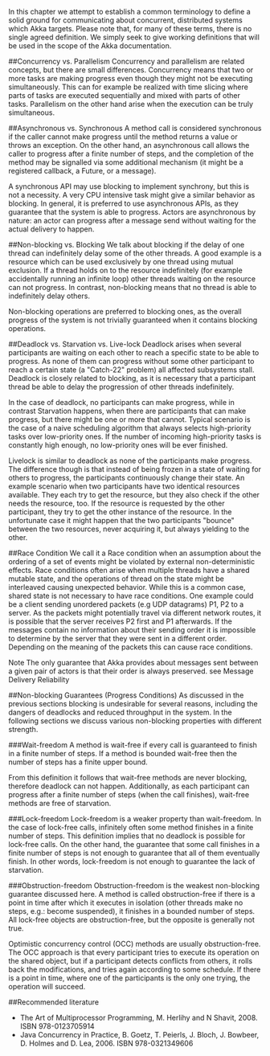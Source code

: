 In this chapter we attempt to establish a common terminology to define a solid ground for communicating about concurrent, distributed systems which Akka targets. Please note that, for many of these terms, there is no single agreed definition. We simply seek to give working definitions that will be used in the scope of the Akka documentation.

##Concurrency vs. Parallelism
Concurrency and parallelism are related concepts, but there are small differences. Concurrency means that two or more tasks are making progress even though they might not be executing simultaneously. This can for example be realized with time slicing where parts of tasks are executed sequentially and mixed with parts of other tasks. Parallelism on the other hand arise when the execution can be truly simultaneous.

##Asynchronous vs. Synchronous
A method call is considered synchronous if the caller cannot make progress until the method returns a value or throws an exception. On the other hand, an asynchronous call allows the caller to progress after a finite number of steps, and the completion of the method may be signalled via some additional mechanism (it might be a registered callback, a Future, or a message).

A synchronous API may use blocking to implement synchrony, but this is not a necessity. A very CPU intensive task might give a similar behavior as blocking. In general, it is preferred to use asynchronous APIs, as they guarantee that the system is able to progress. Actors are asynchronous by nature: an actor can progress after a message send without waiting for the actual delivery to happen.

##Non-blocking vs. Blocking
We talk about blocking if the delay of one thread can indefinitely delay some of the other threads. A good example is a resource which can be used exclusively by one thread using mutual exclusion. If a thread holds on to the resource indefinitely (for example accidentally running an infinite loop) other threads waiting on the resource can not progress. In contrast, non-blocking means that no thread is able to indefinitely delay others.

Non-blocking operations are preferred to blocking ones, as the overall progress of the system is not trivially guaranteed when it contains blocking operations.

##Deadlock vs. Starvation vs. Live-lock
Deadlock arises when several participants are waiting on each other to reach a specific state to be able to progress. As none of them can progress without some other participant to reach a certain state (a "Catch-22" problem) all affected subsystems stall. Deadlock is closely related to blocking, as it is necessary that a participant thread be able to delay the progression of other threads indefinitely.

In the case of deadlock, no participants can make progress, while in contrast Starvation happens, when there are participants that can make progress, but there might be one or more that cannot. Typical scenario is the case of a naive scheduling algorithm that always selects high-priority tasks over low-priority ones. If the number of incoming high-priority tasks is constantly high enough, no low-priority ones will be ever finished.

Livelock is similar to deadlock as none of the participants make progress. The difference though is that instead of being frozen in a state of waiting for others to progress, the participants continuously change their state. An example scenario when two participants have two identical resources available. They each try to get the resource, but they also check if the other needs the resource, too. If the resource is requested by the other participant, they try to get the other instance of the resource. In the unfortunate case it might happen that the two participants "bounce" between the two resources, never acquiring it, but always yielding to the other.

##Race Condition
We call it a Race condition when an assumption about the ordering of a set of events might be violated by external non-deterministic effects. Race conditions often arise when multiple threads have a shared mutable state, and the operations of thread on the state might be interleaved causing unexpected behavior. While this is a common case, shared state is not necessary to have race conditions. One example could be a client sending unordered packets (e.g UDP datagrams) P1, P2 to a server. As the packets might potentially travel via different network routes, it is possible that the server receives P2 first and P1 afterwards. If the messages contain no information about their sending order it is impossible to determine by the server that they were sent in a different order. Depending on the meaning of the packets this can cause race conditions.

Note
The only guarantee that Akka provides about messages sent between a given pair of actors is that their order is always preserved. see Message Delivery Reliability

##Non-blocking Guarantees (Progress Conditions)
As discussed in the previous sections blocking is undesirable for several reasons, including the dangers of deadlocks and reduced throughput in the system. In the following sections we discuss various non-blocking properties with different strength.

###Wait-freedom
A method is wait-free if every call is guaranteed to finish in a finite number of steps. If a method is bounded wait-free then the number of steps has a finite upper bound.

From this definition it follows that wait-free methods are never blocking, therefore deadlock can not happen. Additionally, as each participant can progress after a finite number of steps (when the call finishes), wait-free methods are free of starvation.

###Lock-freedom
Lock-freedom is a weaker property than wait-freedom. In the case of lock-free calls, infinitely often some method finishes in a finite number of steps. This definition implies that no deadlock is possible for lock-free calls. On the other hand, the guarantee that some call finishes in a finite number of steps is not enough to guarantee that all of them eventually finish. In other words, lock-freedom is not enough to guarantee the lack of starvation.

###Obstruction-freedom
Obstruction-freedom is the weakest non-blocking guarantee discussed here. A method is called obstruction-free if there is a point in time after which it executes in isolation (other threads make no steps, e.g.: become suspended), it finishes in a bounded number of steps. All lock-free objects are obstruction-free, but the opposite is generally not true.

Optimistic concurrency control (OCC) methods are usually obstruction-free. The OCC approach is that every participant tries to execute its operation on the shared object, but if a participant detects conflicts from others, it rolls back the modifications, and tries again according to some schedule. If there is a point in time, where one of the participants is the only one trying, the operation will succeed.

##Recommended literature
* The Art of Multiprocessor Programming, M. Herlihy and N Shavit, 2008. ISBN 978-0123705914
* Java Concurrency in Practice, B. Goetz, T. Peierls, J. Bloch, J. Bowbeer, D. Holmes and D. Lea, 2006. ISBN 978-0321349606